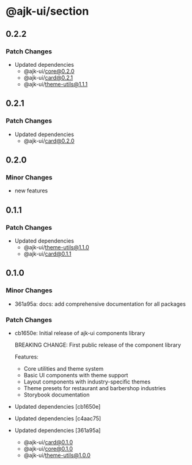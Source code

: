 # @ajk-ui/section

## 0.2.2

### Patch Changes

- Updated dependencies
  - @ajk-ui/core@0.2.0
  - @ajk-ui/card@0.2.1
  - @ajk-ui/theme-utils@1.1.1

## 0.2.1

### Patch Changes

- Updated dependencies
  - @ajk-ui/card@0.2.0

## 0.2.0

### Minor Changes

- new features

## 0.1.1

### Patch Changes

- Updated dependencies
  - @ajk-ui/theme-utils@1.1.0
  - @ajk-ui/card@0.1.1

## 0.1.0

### Minor Changes

- 361a95a: docs: add comprehensive documentation for all packages

### Patch Changes

- cb1650e: Initial release of ajk-ui components library

  BREAKING CHANGE: First public release of the component library

  Features:

  - Core utilities and theme system
  - Basic UI components with theme support
  - Layout components with industry-specific themes
  - Theme presets for restaurant and barbershop industries
  - Storybook documentation

- Updated dependencies [cb1650e]
- Updated dependencies [c4aac75]
- Updated dependencies [361a95a]
  - @ajk-ui/card@0.1.0
  - @ajk-ui/core@0.1.0
  - @ajk-ui/theme-utils@1.0.0

